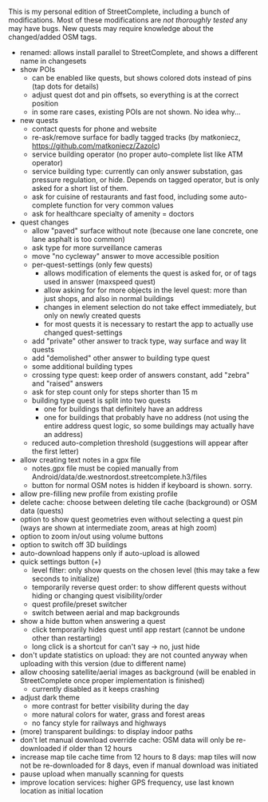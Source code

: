 This is my personal edition of StreetComplete, including a bunch of modifications.
Most of these modifications are _not thoroughly tested_ any may have bugs.
New quests may require knowledge about the changed/added OSM tags.

* renamed: allows install parallel to StreetComplete, and shows a different name in changesets
* show POIs
  * can be enabled like quests, but shows colored dots instead of pins (tap dots for details)
  * adjust quest dot and pin offsets, so everything is at the correct position
  * in some rare cases, existing POIs are not shown. No idea why...
* new quests
  * contact quests for phone and website
  * re-ask/remove surface for badly tagged tracks (by matkoniecz, https://github.com/matkoniecz/Zazolc)
  * service building operator (no proper auto-complete list like ATM operator)
  * service building type: currently can only answer substation, gas pressure regulation, or hide. Depends on tagged operator, but is only asked for a short list of them.
  * ask for cuisine of restaurants and fast food, including some auto-complete function for very common values
  * ask for healthcare specialty of amenity = doctors
* quest changes
  * allow "paved" surface without note (because one lane concrete, one lane asphalt is too common)
  * ask type for more surveillance cameras
  * move "no cycleway" answer to move accessible position
  * per-quest-settings (only few quests)
    * allows modification of elements the quest is asked for, or of tags used in answer (maxspeed quest)
    * allow asking for for more objects in the level quest: more than just shops, and also in normal buildings
    * changes in element selection do not take effect immediately, but only on newly created quests
    * for most quests it is necessary to restart the app to actually use changed quest-settings
  * add "private" other answer to track type, way surface and way lit quests
  * add "demolished" other answer to building type quest
  * some additional building types
  * crossing type quest: keep order of answers constant, add "zebra" and "raised" answers
  * ask for step count only for steps shorter than 15 m
  * building type quest is split into two quests
    * one for buildings that definitely have an address
    * one for buildings that probably have no address (not using the entire address quest logic, so some buildings may actually have an address)
  * reduced auto-completion threshold (suggestions will appear after the first letter)
* allow creating text notes in a gpx file
  * notes.gpx file must be copied manually from Android/data/de.westnordost.streetcomplete.h3/files
  * button for normal OSM notes is hidden if keyboard is shown. sorry.
* allow pre-filling new profile from existing profile
* delete cache: choose between deleting tile cache (background) or OSM data (quests)
* option to show quest geometries even without selecting a quest pin (ways are shown at intermediate zoom, areas at high zoom)
* option to zoom in/out using volume buttons
* option to switch off 3D buildings
* auto-download happens only if auto-upload is allowed
* quick settings button (+)
  * level filter: only show quests on the chosen level (this may take a few seconds to initialize)
  * temporarily reverse quest order: to show different quests without hiding or changing quest visibility/order
  * quest profile/preset switcher
  * switch between aerial and map backgrounds
* show a hide button when answering a quest
  * click temporarily hides quest until app restart (cannot be undone other than restarting)
  * long click is a shortcut for can't say -> no, just hide
* don't update statistics on upload: they are not counted anyway when uploading with this version (due to different name)
* allow choosing satellite/aerial images as background (will be enabled in StreetComplete once proper implementation is finished)
  * currently disabled as it keeps crashing
* adjust dark theme
  * more contrast for better visibility during the day
  * more natural colors for water, grass and forest areas
  * no fancy style for railways and highways
* (more) transparent buildings: to display indoor paths
* don't let manual download override cache: OSM data will only be re-downloaded if older than 12 hours
* increase map tile cache time from 12 hours to 8 days: map tiles will now not be re-downloaded for 8 days, even if manual download was initiated
* pause upload when manually scanning for quests
* improve location services: higher GPS frequency, use last known location as initial location
